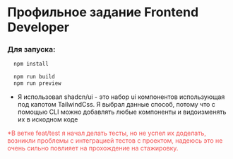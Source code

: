 # Профильное задание Frontend Developer

### Для запуска:

```bash
  npm install

  npm run build
  npm run preview
```

- Я использовал shadcn/ui - это набор ui компонентов использующая под капотом TailwindCss.
  Я выбрал данные способ, потому что с помощью CLI можно добавлять любые компоненты и видоизменять их в искодном коде

<span style="color: #f34f4f;">\*В ветке feat/test я начал делать тесты, но не успел их доделать, возникли проблемы с интеграцией тестов с проектом, надеюсь это не очень сильно повлияет на прохождение на стажировку.</span>
